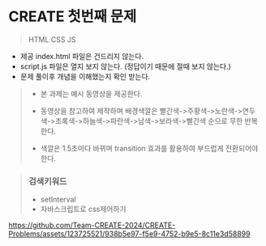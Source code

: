 # CREATE 첫번째 문제
> HTML CSS JS

* 제공 index.html 파일은 건드리지 않는다.
* script.js 파일은 열지 보지 않는다. (정답이기 때문에 절때 보지 않는다.)
* 문제 풀이후 개념을 이해했는지 확인 받는다.

>* 본 과제는 예시 동영상을 제공한다.
>
>* 동영상을 참고하여 제작하며 배경색깔은 빨간색->주황색->노란색->연두색->초록색->하늘색->파란색->남색->보라색->빨간색 순으로 무한 반복 한다.
>
>* 색깔은 1.5초마다 바뀌며 transition 효과를 활용하여 부드럽게 전환되어야 한다.

>### 검색키워드
>* setInterval
>* 자바스크립트로 css제어하기

https://github.com/Team-CREATE-2024/CREATE-Problems/assets/123725521/938b5e97-f5e9-4752-b9e5-8c11e3d58899


